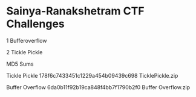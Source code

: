 # Sainya-Ranakshetram CTF Challenges

1 Bufferoverflow

2 Tickle Pickle

MD5 Sums

Tickle Pickle 178f6c7433451c1229a454b09439c698 TicklePickle.zip

Buffer Overflow 6da0b11f92b19ca848f4bb7f1790b2f0 Buffer Overflow.zip
